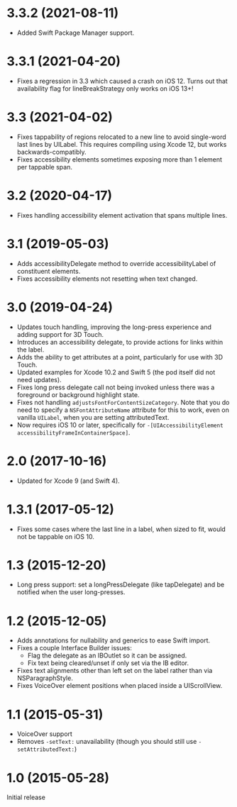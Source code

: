 # 3.3.2 (2021-08-11)
- Added Swift Package Manager support.

# 3.3.1 (2021-04-20)
- Fixes a regression in 3.3 which caused a crash on iOS 12. Turns out that availability flag for lineBreakStrategy only works on iOS 13+!

# 3.3 (2021-04-02)

- Fixes tappability of regions relocated to a new line to avoid single-word last lines by UILabel. This requires compiling using Xcode 12, but works backwards-compatibly.
- Fixes accessibility elements sometimes exposing more than 1 element per tappable span.

# 3.2 (2020-04-17)

- Fixes handling accessibility element activation that spans multiple lines.

# 3.1 (2019-05-03)

- Adds accessibilityDelegate method to override accessibilityLabel of constituent elements.
- Fixes accessibility elements not resetting when text changed.

# 3.0 (2019-04-24)

- Updates touch handling, improving the long-press experience and adding support for 3D Touch.
- Introduces an accessibility delegate, to provide actions for links within the label.
- Adds the ability to get attributes at a point, particularly for use with 3D Touch.
- Updated examples for Xcode 10.2 and Swift 5 (the pod itself did not need updates).
- Fixes long press delegate call not being invoked unless there was a foreground or background highlight state.
- Fixes not handling `adjustsFontForContentSizeCategory`. Note that you do need to specify a `NSFontAttributeName` attribute for this to work, even on vanilla `UILabel`, when you are setting attributedText.
- Now requires iOS 10 or later, specifically for `-[UIAccessibilityElement accessibilityFrameInContainerSpace]`.

# 2.0 (2017-10-16)

- Updated for Xcode 9 (and Swift 4).

# 1.3.1 (2017-05-12)

- Fixes some cases where the last line in a label, when sized to fit, would not be tappable on iOS 10.

# 1.3 (2015-12-20)

- Long press support: set a longPressDelegate (like tapDelegate) and be notified when the user long-presses.

# 1.2 (2015-12-05)

- Adds annotations for nullability and generics to ease Swift import.
- Fixes a couple Interface Builder issues:
    - Flag the delegate as an IBOutlet so it can be assigned.
    - Fix text being cleared/unset if only set via the IB editor.
- Fixes text alignments other than left set on the label rather than via NSParagraphStyle.
- Fixes VoiceOver element positions when placed inside a UIScrollView.

# 1.1 (2015-05-31)

- VoiceOver support
- Removes `-setText:` unavailability (though you should still use `-setAttributedText:`)

# 1.0 (2015-05-28)

Initial release
